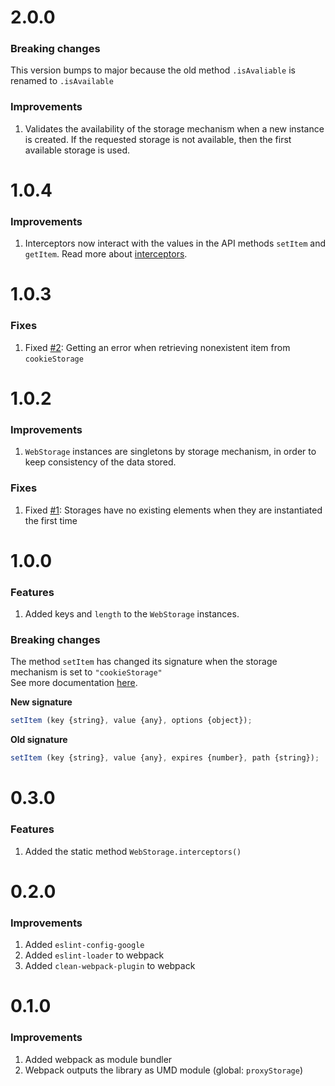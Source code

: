 # 2.0.0

### Breaking changes

This version bumps to major because the old method `.isAvaliable` is renamed to `.isAvailable`

### Improvements

1. Validates the availability of the storage mechanism when a new instance is created. 
If the requested storage is not available, then the first available storage is used.

# 1.0.4

### Improvements

1. Interceptors now interact with the values in the API methods `setItem` and `getItem`. Read more about [interceptors](README.md#static-methods).

# 1.0.3

### Fixes

1. Fixed [#2](https://github.com/jherax/proxy-storage/issues/2): Getting an error when retrieving nonexistent item from `cookieStorage`

# 1.0.2

### Improvements

1. `WebStorage` instances are singletons by storage mechanism, in order to keep consistency of the data stored.

### Fixes

1. Fixed [#1](https://github.com/jherax/proxy-storage/issues/1): Storages have no existing elements when they are instantiated the first time

# 1.0.0

### Features

1. Added keys and `length` to the `WebStorage` instances.

### Breaking changes

The method `setItem` has changed its signature when the storage mechanism is set to `"cookieStorage"`
<br/>See more documentation [here](README.md#setitem-for-cookiestorage).

**New signature**

```javascript
setItem (key {string}, value {any}, options {object});
```

**Old signature**

```javascript
setItem (key {string}, value {any}, expires {number}, path {string});
```

# 0.3.0

### Features

1. Added the static method `WebStorage.interceptors()`

# 0.2.0

### Improvements

1. Added `eslint-config-google`
2. Added `eslint-loader` to webpack
3. Added `clean-webpack-plugin` to webpack

# 0.1.0

### Improvements

1. Added webpack as module bundler
2. Webpack outputs the library as UMD module (global: `proxyStorage`)
